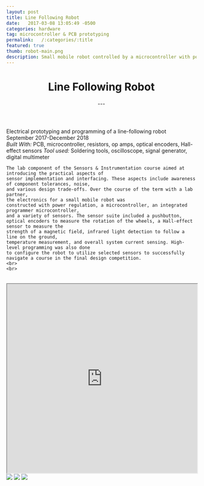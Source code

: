 ```yaml
---
layout: post
title: Line Following Robot
date:   2017-03-08 13:05:49 -0500
categories: hardware
tag: microcontroller & PCB prototyping
permalink:   /:categories/:title
featured: true
thumb: robot-main.png
description: Small mobile robot controlled by a microcontroller with power regulation, an integrated programmer, and a variety of sensors
---
```

<div class="description">
	<header class="post-header">
    <h1 class="post-title" itemprop="name headline">Line Following Robot</h1>
    ---<br>
  </header>
	<div class="details">
	    Electrical prototyping and programming of a line-following robot
		<br>
		September 2017-December 2018
		<br>
		<i>Built With:</i> PCB, microcontroller, resistors, op amps, optical encoders, Hall-effect sensors
        <i>Tool used:</i> Soldering tools, oscilloscope, signal generator, digital multimeter 
		<br>
	</div>

    The lab component of the Sensors & Instrumentation course aimed at introducing the practical aspects of
    sensor implementation and interfacing. These aspects include awareness of component tolerances, noise, 
    and various design trade-offs. Over the course of the term with a lab partner, 
    the electronics for a small mobile robot was 
    constructed with power regulation, a microcontroller, an integrated programmer microcontroller, 
    and a variety of sensors. The sensor suite included a pushbutton,
    optical encoders to measure the rotation of the wheels, a Hall-effect sensor to measure the
    strength of a magnetic field, infrared light detection to follow a line on the ground, 
    temperature measurement, and overall system current sensing. High-level programming was also done
    to configure the robot to utilize selected sensors to successfully navigate a course in the final design competition.
    <br>
    <br>
<br>




</div>
<div class="images">
    <iframe width="100%" height="500" src="https://www.youtube.com/embed/cqORcaG6DRE" allowfullscreen></iframe>
	<img src="https://lh3.googleusercontent.com/e92Wz9fy1N0W3lrz4-PfhhSUu1DglSxBj1SoMpnpFuIPJ9PfEbhj8UJrOzrhuYhpH0PPbpsfk2WWgRfBUr4S5TuCZCn4lbsy5xDSmWTUiq4BjUZZXbw4iB3aNho9_DWR9qfeO71COWi_shOC1mPG7GtErFTeyjLDo37fHJbL9VVBe0auaBr5YXHhN4t5t3MuifAYoxQnHOt3DjI0bBG0y7F5CF-kZoRmavNNhMys2xwNzSjl0MSasZvPFwN1KKtRNVEycqaoJdxZHBEGZYpci51s5J8pVbPleIehrpNSsfqf4ub8wmxq8ZrJ-o0Fy74vETJ3Zc2S1WcKzdRncw6XzT8xRfaiYNtGP4HjduoTal3l0mSJsit2xlGhVRMSvw1vzGkpPt7YQauLkbUjsmVRAP9dvPFYai75yOafmryvAnVQWz3HWnX2Nx9qMK3yR7idm0LCGO7UZbSxCTaEFJY5feX15yWz6-tOrRfvAnDAb1u6nCloVl-mCVoCOJKv5MJ-CUE7JFiE4CuPe7QHIi2PKKxqUqBb3b3ib3AIvg8ht9V9mfxyhESIW-0fd-VMkhEJDTMXyWPRk-TvhdS1VC2aNc1k-tLV768qPN9clcc=w2352-h1764-no">
	<img src="https://lh3.googleusercontent.com/4oLH1-S1V-ZCNpdYLWy5nOaqnTTfBddi0OVCS0P1YgeO68oTCEbuSodZRrQ6eb6Z_kxEbL74SlByxuNRovV4m8gKx4OYwI8ODsNJTRLAZCC4ErcuGV6_iDaxZ2h1z9TwpDhUC27jRievrwhbVH7U4p1TrI804tXKEzEDDI6KfMqHJXbKPb1yWrpPlMW2BFeCNX5BY3QxiUaBI8rBVB0BxS1tVtuDLbW1RCDJnTyoE0eDIlVGAJgSHTJPFseY_DQtgdXJhaBG1ByIQ_uG07iXyAW7o-3YIWzQ2ooSfN8NBDyXA503Y7Uy16ElLdy3vRl_ZPYL8kfGf-eCJOwP2AUQGiZ14cLJkr1u4CPwdb73iNSH8yeWII3lkFrJGdWwMaVAeQLagDmTvHXVzL0TJMX_6J7n8l2uL1cpEfBFF9RWHBZ1qHoczi32Gl7NqA3MJDV9eqb0NOtlT36c2UG6PMQsr0tdwRyjJREtyTg52jH0Mj8cIaCJO0kRvVQxXPUM6d5G_MSlCE2Tzph8fsmBsClT1J8bEytfLSDV8Tv4kz2rJzt51Brw_7w8DYaW8IYU2bYstdhgsT9FLYMlFdn90yQ1QPkAitdFl3qov6wlVk4=w2352-h1764-no">
	<img src="https://lh3.googleusercontent.com/PEmIGOHIKYQNiyL0fH6oTD3ox-ZVLrQChPo7pMXTwc8pdm-pe-IIdb53wv0xNOwLIkJPJBTXiFJ5QM72H2ChYNwSWZPLH-ZKGE-Yt6wTBTTTBCUcrbo_T2aKy7cxmvOfui29eUhoqTjlz28m2U1opcc6HvXstLgDSBqUr0fSJXCkH_RkIDgvmBkqCnBYhEik63GLSn_9wSOpQHupNXfDUk32CCW9WR58Ao29dfkc5EnEgoFtBHx2tjfemL6ZAy4io4JUgBeiX7o2RobrPYRpZ9IGzIb5ARItpjkCzmje5atevRIKPYSQ92_X0Y15dH6M7DU8rzbaqgBBd09nwk5DGgGqaj5rWGCQSa_RiQf2liJRqNEec_CjAlH5AlbichUo7A4rbQyYQukdSQ3rVOBy4kVNlzyeQrQzhoFEobqNvEdVa_XuikC71p25eeKyr2TfSzDuO_MX4RaTjh5pegj5KfYAQbIrQYqsbFQ-HBKG2mCAv9K0nVINLvOzl_Sc3MHL_A_3yVBy4aHyxoRb586m19XnFrxrDY6uzNuk-ax5scV6TcURL9qhsgQhmQ0yLiWhKRMjRM71sLNoFKjm_-Gb4R5c6r6623k94_SKsrM=w2352-h1764-no">
</div>
<!-- {% highlight ruby %}
def print_hi(name)
  puts "Hi, #{name}"
end
print_hi('Tom')
#=> prints 'Hi, Tom' to STDOUT.
{% endhighlight %} -->


